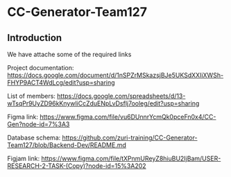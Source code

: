 # CC-Generator-Team127

## Introduction

We have attache some of the required links

Project documentation: https://docs.google.com/document/d/1nSPZrMSkazsjBJe5UKSdXXIiXWSh-FHYP9ACT4WdLcg/edit?usp=sharing

List of members: https://docs.google.com/spreadsheets/d/13-wTsqPr9UyZD96kKnywliCcZduENpLvDsflj7ooleg/edit?usp=sharing

Figma link: https://www.figma.com/file/vu6DUnnrYcmQk0pceFn0x4/CC-Gen?node-id=7%3A3

Database schema: https://github.com/zuri-training/CC-Generator-Team127/blob/Backend-Dev/README.md

Figjam link: https://www.figma.com/file/tXPnmUReyZ8hiuBU2IjBam/USER-RESEARCH-2-TASK-(Copy)?node-id=15%3A202
